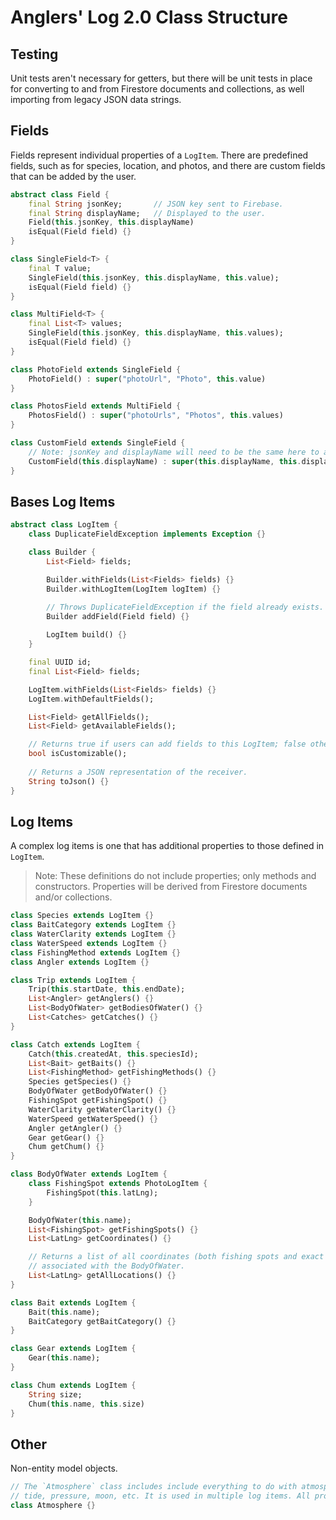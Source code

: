Anglers' Log 2.0 Class Structure
================================

## Testing
Unit tests aren't necessary for getters, but there will be unit tests in place for converting to and from Firestore documents and collections, as well importing from legacy JSON data strings.

## Fields
Fields represent individual properties of a `LogItem`. There are predefined fields, such as for species, location, and photos, and there are custom fields that can be added by the user.
```Dart
abstract class Field {
    final String jsonKey;       // JSON key sent to Firebase.
    final String displayName;   // Displayed to the user.
    Field(this.jsonKey, this.displayName)
    isEqual(Field field) {}
}

class SingleField<T> {
    final T value;
    SingleField(this.jsonKey, this.displayName, this.value);
    isEqual(Field field) {}
}

class MultiField<T> {
    final List<T> values;
    SingleField(this.jsonKey, this.displayName, this.values);
    isEqual(Field field) {}
}

class PhotoField extends SingleField {
    PhotoField() : super("photoUrl", "Photo", this.value)
}

class PhotosField extends MultiField {
    PhotosField() : super("photoUrls", "Photos", this.values)
}

class CustomField extends SingleField {
    // Note: jsonKey and displayName will need to be the same here to allow for multiple custom fields and handle duplication keys gracefully.
    CustomField(this.displayName) : super(this.displayName, this.displayName, this.value)
}
```

## Bases Log Items
```Dart
abstract class LogItem {
    class DuplicateFieldException implements Exception {}

    class Builder {
        List<Field> fields;

        Builder.withFields(List<Fields> fields) {}
        Builder.withLogItem(LogItem logItem) {}

        // Throws DuplicateFieldException if the field already exists.
        Builder addField(Field field) {}
        
        LogItem build() {}
    }

    final UUID id;
    final List<Field> fields;

    LogItem.withFields(List<Fields> fields) {}
    LogItem.withDefaultFields();

    List<Field> getAllFields();
    List<Field> getAvailableFields();

    // Returns true if users can add fields to this LogItem; false otherwise.
    bool isCustomizable();
    
    // Returns a JSON representation of the receiver.
    String toJson() {}
}
```

## Log Items
A complex log items is one that has additional properties to those defined in `LogItem`.

> Note: These definitions do not include properties; only methods and constructors. Properties will be derived from Firestore documents and/or collections.

```Dart
class Species extends LogItem {}
class BaitCategory extends LogItem {}
class WaterClarity extends LogItem {}
class WaterSpeed extends LogItem {}
class FishingMethod extends LogItem {}
class Angler extends LogItem {}

class Trip extends LogItem {
    Trip(this.startDate, this.endDate);
    List<Angler> getAnglers() {}
    List<BodyOfWater> getBodiesOfWater() {}
    List<Catches> getCatches() {}
}

class Catch extends LogItem {
    Catch(this.createdAt, this.speciesId);
    List<Bait> getBaits() {}
    List<FishingMethod> getFishingMethods() {}
    Species getSpecies() {}
    BodyOfWater getBodyOfWater() {}
    FishingSpot getFishingSpot() {}
    WaterClarity getWaterClarity() {}
    WaterSpeed getWaterSpeed() {}
    Angler getAngler() {}
    Gear getGear() {}
    Chum getChum() {}
}

class BodyOfWater extends LogItem {
    class FishingSpot extends PhotoLogItem {
        FishingSpot(this.latLng);
    }

    BodyOfWater(this.name);
    List<FishingSpot> getFishingSpots() {}
    List<LatLng> getCoordinates() {}

    // Returns a list of all coordinates (both fishing spots and exact coordinates) 
    // associated with the BodyOfWater.
    List<LatLng> getAllLocations() {}
}

class Bait extends LogItem {
    Bait(this.name);
    BaitCategory getBaitCategory() {}
}

class Gear extends LogItem {
    Gear(this.name);
}

class Chum extends LogItem {
    String size;
    Chum(this.name, this.size)
}
```

## Other
Non-entity model objects.
```Dart
// The `Atmosphere` class includes include everything to do with atmosphere - weather, 
// tide, pressure, moon, etc. It is used in multiple log items. All properties are optional.
class Atmosphere {}
```

